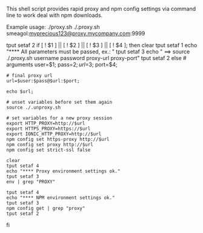 This shell script provides rapid proxy and npm config settings via command line to work deal with npm downloads.

Example usage: 
   ./proxy.sh ./.proxy.sh smeagol:myprecious123@proxy.mycompany.com:9999

tput setaf 2
if [ ! $1 ] || [ ! $2 ] || [ ! $3 ] || [ ! $4 ]; then
    clear
    tput setaf 1
    echo "**** All parameters must be passed, ex.: "
    tput setaf 3
    echo "   ==> source ./.proxy.sh username password proxy-url proxy-port" 
    tput setaf 2
else
    # arguments
    user=$1;
    pass=$2;
    url=$3;
    port=$4;

    # final proxy url  
    url=$user:$pass@$url:$port;

    echo $url;

    # unset variables before set them again
    source ./.unproxy.sh

    # set variables for a new proxy session
    export HTTP_PROXY=http://$url
    export HTTPS_PROXY=https://$url
    export IONIC_HTTP_PROXY=http://$url
    npm config set https-proxy http://$url
    npm config set proxy http://$url
    npm config set strict-ssl false

    clear
    tput setaf 4
    echo "**** Proxy environment settings ok."
    tput setaf 3
    env | grep "PROXY"

    tput setaf 4
    echo "**** NPM environment settings ok."
    tput setaf 3
    npm config get | grep "proxy"
    tput setaf 2
fi
